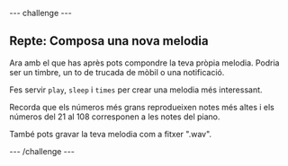 \--- challenge \---

## Repte: Composa una nova melodia

Ara amb el que has après pots compondre la teva pròpia melodia. Podria ser un timbre, un to de trucada de mòbil o una notificació.

Fes servir `play`, `sleep` i `times` per crear una melodia més interessant.

Recorda que els números més grans reprodueixen notes més altes i els números del 21 al 108 corresponen a les notes del piano.

També pots gravar la teva melodia com a fitxer ".wav".

\--- /challenge \---
